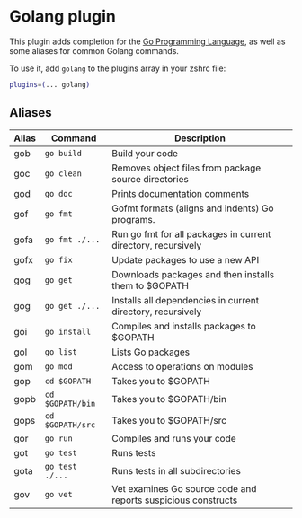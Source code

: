 # Golang plugin

This plugin adds completion for the [Go Programming Language](https://golang.org/),
as well as some aliases for common Golang commands.

To use it, add `golang` to the plugins array in your zshrc file:

```zsh
plugins=(... golang)
```

## Aliases

| Alias   | Command                 | Description                                                   |
| ------- | ----------------------- | ------------------------------------------------------------- |
| gob     | `go build`              | Build your code                                               |
| goc     | `go clean`              | Removes object files from package source directories          |
| god     | `go doc`                | Prints documentation comments                                 |
| gof     | `go fmt`                | Gofmt formats (aligns and indents) Go programs.               |
| gofa    | `go fmt ./...`          | Run go fmt for all packages in current directory, recursively |
| gofx    | `go fix`                | Update packages to use a new API                              |
| gog     | `go get`                | Downloads packages and then installs them to $GOPATH          |
| gog     | `go get ./...`          | Installs all dependencies in current directory, recursively   |
| goi     | `go install`            | Compiles and installs packages to $GOPATH                     |
| gol     | `go list`               | Lists Go packages                                             |
| gom     | `go mod`                | Access to operations on modules                               |
| gop     | `cd $GOPATH`            | Takes you to $GOPATH                                          |
| gopb    | `cd $GOPATH/bin`        | Takes you to $GOPATH/bin                                      |
| gops    | `cd $GOPATH/src`        | Takes you to $GOPATH/src                                      |
| gor     | `go run`                | Compiles and runs your code                                   |
| got     | `go test`               | Runs tests                                                    |
| gota    | `go test ./...`         | Runs tests in all subdirectories                              |
| gov     | `go vet`                | Vet examines Go source code and reports suspicious constructs |
